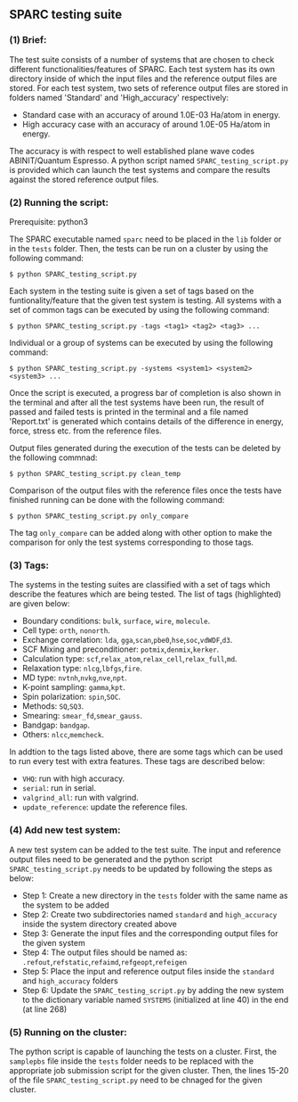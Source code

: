 ## SPARC testing suite 

### (1) Brief:
The test suite consists of a number of systems that are chosen to check different functionalities/features of SPARC. Each test system has its own directory inside of which the input files and the reference output files are stored. For each test system, two sets of reference output files are stored in folders named 'Standard' and 'High_accuracy' respectively: 

* Standard case with an accuracy of around 1.0E-03 Ha/atom in energy. 
* High accuracy case with an accuracy of around 1.0E-05 Ha/atom in energy.

The accuracy is with respect to well established plane wave codes ABINIT/Quantum Espresso.  A python script named `SPARC_testing_script.py` is provided which can launch the test systems and compare the results against the stored reference output files.

### (2) Running the script: 
Prerequisite: python3

The SPARC executable named `sparc` need to be placed in the `lib` folder or in the `tests` folder. Then, the tests can be run on a cluster by using the following command:
```shell
$ python SPARC_testing_script.py
```
Each system in the testing suite is given a set of tags based on the funtionality/feature that the given test system is testing. All systems with a set of common tags can be executed by using the following command:
```shell
$ python SPARC_testing_script.py -tags <tag1> <tag2> <tag3> ...
```
Individual or a group of systems can be executed by using the following command:
```shell
$ python SPARC_testing_script.py -systems <system1> <system2> <system3> ...
```

Once the script is executed, a progress bar of completion is also shown in the terminal and after all the test systems have been run, the result of passed and failed tests is printed in the terminal and a file named 'Report.txt' is generated which contains details of the difference in energy, force, stress etc. from the reference files. 

Output files generated during the execution of the tests can be deleted by the following commnad:
```shell
$ python SPARC_testing_script.py clean_temp
```

Comparison of the output files with the reference files once the tests have finished running can be done with the following command:

```shell
$ python SPARC_testing_script.py only_compare
```

The tag `only_compare` can be added along with other option to make the comparison for only the test systems corresponding to those tags.

### (3) Tags:

The systems in the testing suites are classified with a set of tags which describe the features which are being tested. The list of tags (highlighted) are given below:
* Boundary conditions: `bulk`, `surface`, `wire`, `molecule`.
* Cell type: `orth`, `nonorth`.
* Exchange correlation: `lda`, `gga`,`scan`,`pbe0`,`hse`,`soc`,`vdWDF`,`d3`.
* SCF Mixing and preconditioner: `potmix`,`denmix`,`kerker`.
* Calculation type: `scf`,`relax_atom`,`relax_cell`,`relax_full`,`md`.
* Relaxation type: `nlcg`,`lbfgs`,`fire`.
* MD type: `nvtnh`,`nvkg`,`nve`,`npt`.
* K-point sampling: `gamma`,`kpt`.
* Spin polarization: `spin`,`SOC`.
* Methods: `SQ`,`SQ3`.
* Smearing: `smear_fd`,`smear_gauss`.
* Bandgap: `bandgap`.
* Others: `nlcc`,`memcheck`.

In addtion to the tags listed above, there are some tags which can be used to run every test with extra features. These tags are described below:

* `VHQ`: run with high accuracy.
* `serial`: run in serial.
* `valgrind_all`: run with valgrind.
* `update_reference`: update the reference files. 

### (4) Add new test system:

A new test system can be added to the test suite. The input and reference output files need to be generated and the python script `SPARC_testing_script.py` needs to be updated by following the steps as below:

* Step 1: Create a new directory in the `tests` folder with the same name as the system to be added 
* Step 2: Create two subdirectories named `standard` and `high_accuracy` inside the system directory created above
* Step 3: Generate the input files and the corresponding output files for the given system
* Step 4: The output files should be named as: `.refout`,`refstatic`,`refaimd`,`refgeopt`,`refeigen`
* Step 5: Place the input and reference output files inside the `standard` and `high_accuracy` folders
* Step 6: Update the `SPARC_testing_script.py` by adding the new system to the dictionary variable named `SYSTEMS` (initialized at line 40) in the end (at line 268)

### (5) Running on the cluster:

The python script is capable of launching the tests on a cluster. First, the `samplepbs` file inside the `tests` folder needs to be replaced with the appropriate job submission script for the given cluster. Then, the lines 15-20 of the file `SPARC_testing_script.py` need to be chnaged for the given cluster. 


